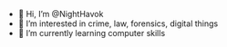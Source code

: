 - 👋 Hi, I’m @NightHavok
- 👀 I’m interested in crime, law, forensics, digital things 
- 🌱 I’m currently learning computer skills 
<!---
NightHavok/NightHavok is a ✨ special ✨ repository because its `README.md` (this file) appears on your GitHub profile.
You can click the Preview link to take a look at your changes.
--->
